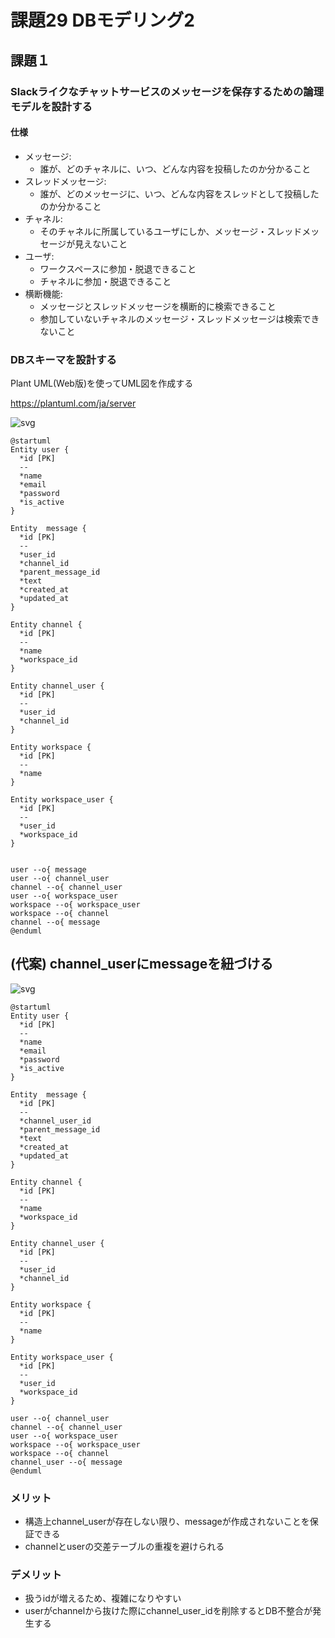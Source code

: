 # 課題29 DBモデリング2

## 課題１

### Slackライクなチャットサービスのメッセージを保存するための論理モデルを設計する

#### 仕様
- メッセージ: 
  - 誰が、どのチャネルに、いつ、どんな内容を投稿したのか分かること
- スレッドメッセージ: 
  - 誰が、どのメッセージに、いつ、どんな内容をスレッドとして投稿したのか分かること
- チャネル: 
  - そのチャネルに所属しているユーザにしか、メッセージ・スレッドメッセージが見えないこと
- ユーザ: 
  - ワークスペースに参加・脱退できること
  - チャネルに参加・脱退できること
- 横断機能: 
  - メッセージとスレッドメッセージを横断的に検索できること
  - 参加していないチャネルのメッセージ・スレッドメッセージは検索できないこと


### DBスキーマを設計する

Plant UML(Web版)を使ってUML図を作成する

https://plantuml.com/ja/server




![svg](http://www.plantuml.com/plantuml/svg/ZL1BQi0W4Drx2jU5t26RhhhflXGPuj1ArOWpzaFetHj58sb2o4gVypxF6OaXSd9MF7es_2CJOPIBaFB1QFdo_FIwNeSXOmyEyuaEZCsN04HVSzI5J0ecDfyeVaMpaWw9u0tFxNAGCaKylOFtQ2iA4D6pgkBwoFZDXHeH6BM2WbBG3VNOwdRzYRNt1mMOilzHgzeMxjRk3flnHVu9-rRYeRN8ivKsBstN_MNt5r71ST85_yg83TwODijzJkiqejV9sJy0)

```plantuml
@startuml
Entity user {
  *id [PK]
  --
  *name
  *email
  *password
  *is_active
}

Entity  message {
  *id [PK]
  --
  *user_id
  *channel_id
  *parent_message_id
  *text
  *created_at
  *updated_at
}

Entity channel {
  *id [PK]
  --
  *name
  *workspace_id
}

Entity channel_user {
  *id [PK]
  --
  *user_id
  *channel_id
}

Entity workspace {
  *id [PK]
  --
  *name
}

Entity workspace_user {
  *id [PK]
  --
  *user_id
  *workspace_id
}


user --o{ message
user --o{ channel_user
channel --o{ channel_user
user --o{ workspace_user
workspace --o{ workspace_user
workspace --o{ channel
channel --o{ message
@enduml
```


## (代案) channel_userにmessageを紐づける

![svg](http://www.plantuml.com/plantuml/svg/ZP7DReGm38JlVegSA_4EN7hgfVUgYYnYjL6JW6AdFq9zzoLiW8rWqPxmuF4tWsXPC4ho3fw3MFbJYIcg4PHwiaQzlRwyJsFJP1tGKtwIH-loC23pJn_DR6QDdTXlWdzOKCeJCtxGCQxxn138wHoehRa28mNHvQoy5FgLsHy9XOp6MQN1B6eBBCZp-bFZBnwmo_pzhRx__JT5YxachE2J_0FtGucxrf1tawqVg-PGnC5cEwYZOPNdsme96xfGbvyDBGMJlBi0)

```plantuml
@startuml
Entity user {
  *id [PK]
  --
  *name
  *email
  *password
  *is_active
}

Entity  message {
  *id [PK]
  --
  *channel_user_id
  *parent_message_id
  *text
  *created_at
  *updated_at
}

Entity channel {
  *id [PK]
  --
  *name
  *workspace_id
}

Entity channel_user {
  *id [PK]
  --
  *user_id
  *channel_id
}

Entity workspace {
  *id [PK]
  --
  *name
}

Entity workspace_user {
  *id [PK]
  --
  *user_id
  *workspace_id
}

user --o{ channel_user
channel --o{ channel_user
user --o{ workspace_user
workspace --o{ workspace_user
workspace --o{ channel
channel_user --o{ message
@enduml
```

### メリット
- 構造上channel_userが存在しない限り、messageが作成されないことを保証できる
- channelとuserの交差テーブルの重複を避けられる

### デメリット
- 扱うidが増えるため、複雑になりやすい
- userがchannelから抜けた際にchannel_user_idを削除するとDB不整合が発生する
